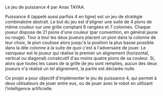 Le jeu de puissance 4 par Anas TAYAA.

Puissance 4 (appelé aussi parfois 4 en ligne) est un jeu de stratégie combinatoire abstrait. Le but du jeu est d'aligner une suite de 4 pions de même couleur sur une grille comptant 6 rangées et 7 colonnes. Chaque joueur dispose de 21 pions d'une couleur (par convention, en général jaune ou rouge). Tour à tour les deux joueurs placent un pion dans la colonne de leur choix, le pion coulisse alors jusqu'à la position la plus basse possible dans  la  dite  colonne  à  la  suite de  quoi  c'est  à  l'adversaire  de  jouer.  Le  vainqueur  est  le joueur qui réalise le premier un alignement (horizontal, vertical ou diagonal) consécutif d'au moins quatre pions de sa couleur. Si, alors que toutes les cases de la grille de jeu sont remplies, aucun des deux joueurs n'a réalisé un tel alignement, la partie est déclarée nulle.

Ce projet a pour objectif d’implémenter le jeu de puissance 4, qui permet à deux utilisateurs de jouer entre eux, ou de jouer avec le robot en utilisant l’intelligence artificielle.
